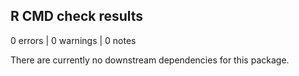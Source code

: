 ## R CMD check results

0 errors | 0 warnings | 0 notes

There are currently no downstream dependencies for this package.
